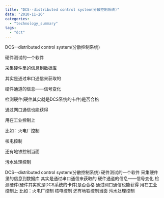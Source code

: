 ```yaml
---
title: "DCS--distributed control system(分散控制系统)"
date: "2010-11-26"
categories: 
  - "technology_summary"
tags: 
  - "dct"
---
```


DCS--distributed control system(分散控制系统)

硬件测试的一个软件

采集硬件里的信息到数据库

其实是通过串口通信来获取的

硬件通道的信息——信号变化

检测硬件(硬件其实就是DCS系统的卡件)是否合格

通过网口通信也能获得

用在工业控制上

比如：火电厂控制

核电控制

还有地铁控制当面

污水处理控制

DCS--distributed control system(分散控制系统) 硬件测试的一个软件 采集硬件里的信息到数据库 其实是通过串口通信来获取的 硬件通道的信息——信号变化 检测硬件(硬件其实就是DCS系统的卡件)是否合格 通过网口通信也能获得 用在工业控制上 比如：火电厂控制 核电控制 还有地铁控制当面 污水处理控制
